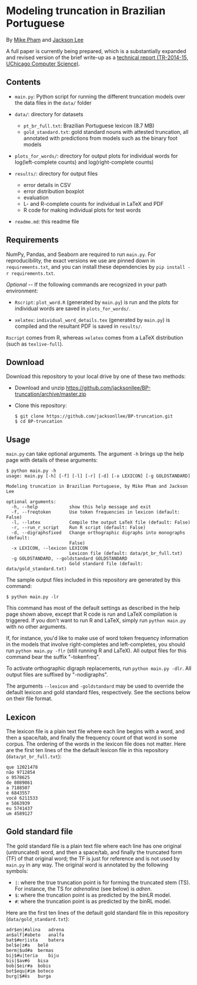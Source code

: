 # Modeling truncation in Brazilian Portuguese

By [Mike Pham](http://www.mikettpham.com/) and [Jackson Lee](http://jacksonllee.com/)

A full paper is currently being prepared,
which is a substantially expanded and revised version of the brief write-up
as a
[technical report (TR-2014-15, UChicago Computer Science)](https://newtraell.cs.uchicago.edu/research/publications/techreports/TR-2014-15).

## Contents

- ``main.py``: Python script for running the different truncation models over the data files in the ``data/`` folder

- ``data/``: directory for datasets

    * ``pt_br_full.txt``: Brazilian Portuguese lexicon (8.7 MB)
    * ``gold_standard.txt``: gold standard nouns with attested truncation,
      all annotated with predictions from models such as the binary foot models

- ``plots_for_words/``: directory for output plots for individual words for log(left-complete counts) and log(right-complete counts)

- ``results/``: directory for output files
  * error details in CSV
  * error distribution boxplot
  * evaluation
  * L- and R-complete counts for individual in LaTeX and PDF
  * R code for making individual plots for test words

- ``readme.md``: this readme file

## Requirements

NumPy, Pandas, and Seaborn are required to run ``main.py``.
For reproducibility, the exact versions we use are pinned down in
`requirements.txt`, and you can install these dependencies by
`pip install -r requirements.txt`.

*Optional* -- If the following commands are recognized in your path environment:

- ``Rscript``: ``plot_word.R`` (generated by ``main.py``) is run and the plots for
  individual words are saved in ``plots_for_words/``.

- ``xelatex``: ``individual_word_details.tex`` (generated by ``main.py``)
  is compiled and the resultant PDF is saved in ``results/``.

``Rscript`` comes from R, whereas ``xelatex`` comes from a LaTeX distribution
(such as ``texlive-full``).

## Download

Download this repository to your local drive by one of these two methods:

* Download and unzip https://github.com/jacksonllee/BP-truncation/archive/master.zip

* Clone this repository:

    ```
    $ git clone https://github.com/jacksonllee/BP-truncation.git
    $ cd BP-truncation
    ```

## Usage

``main.py`` can take optional arguments.
 The argument ``-h`` brings up the help page with details of these arguments:

```
$ python main.py -h
usage: main.py [-h] [-f] [-l] [-r] [-d] [-x LEXICON] [-g GOLDSTANDARD]

Modeling truncation in Brazilian Portuguese, by Mike Pham and Jackson Lee

optional arguments:
  -h, --help            show this help message and exit
  -f, --freqtoken       Use token frequencies in lexicon (default: False)
  -l, --latex           Compile the output LaTeX file (default: False)
  -r, --run_r_script    Run R script (default: False)
  -d, --digraphsfixed   Change orthographic digraphs into monographs (default:
                        False)
  -x LEXICON, --lexicon LEXICON
                        Lexicon file (default: data/pt_br_full.txt)
  -g GOLDSTANDARD, --goldstandard GOLDSTANDARD
                        Gold standard file (default: data/gold_standard.txt)
```

The sample output files included in this repository are generated by this command:

```
$ python main.py -lr
```

This command has most of the default settings as described in the help page
shown above, except that R code is run and LaTeX compilation is triggered.
If you don't want to run R and LaTeX, simply run ``python main.py``
with no other arguments.

If, for instance, you'd like to make use of word token frequency information
in the models that involve right-completes and left-completes,
you should run ``python main.py -flr`` (still running R and LaTeX).
All output files for this command bear the suffix "-tokenfreq".

To activate orthographic digraph replacements, run ``python main.py -dlr``.
All output files are suffixed by "-nodigraphs".

The arguments ``--lexicon`` and ``-goldstandard``
may be used to override the default lexicon
and gold standard files, respectively.
See the sections below on their file format.

## Lexicon

The lexicon file is a plain text file
where each line begins with a word, and then a space/tab, and finally
the frequency count of that word in some corpus.
The ordering of the words in the lexicon file does not matter.
Here are the first ten lines of the
the default lexicon file in this repository
(``data/pt_br_full.txt``):

```
que 12021478
não 9712854
o 9578625
de 8089861
a 7188507
é 6843557
você 6211533
e 5863939
eu 5741437
um 4589127
```

## Gold standard file

The gold standard file is a plain text file
where each line has one original (untruncated) word, and then a
space/tab, and finally the truncated form (TF) of that original word;
the TF is just for reference and is not used by ``main.py`` in any way.
The original word is annotated by the following symbols:

* ``|``: where the true truncation point is for forming the truncated
  stem (TS).
  For instance, the TS for *adrenalina* (see below) is *adren*.
* ``$``: where the truncation point is as predicted by the binLR model.
* ``#``: where the truncation point is as predicted by the binRL model.

Here are the first ten lines of the default gold standard file in this
repository (``data/gold_standard.txt``):

```
adr$en|#alina	adrena
an$alf|#abeto	analfa
bat$#er|ista	batera
bel$e|z#a	belê
berm|$ud#a	bermas
bij$#u|teria	biju
bis|$av#ó	bisa
bob|$eir#a	bobis
bot$equ|#im	boteco
burg|$#ês	burga
```
